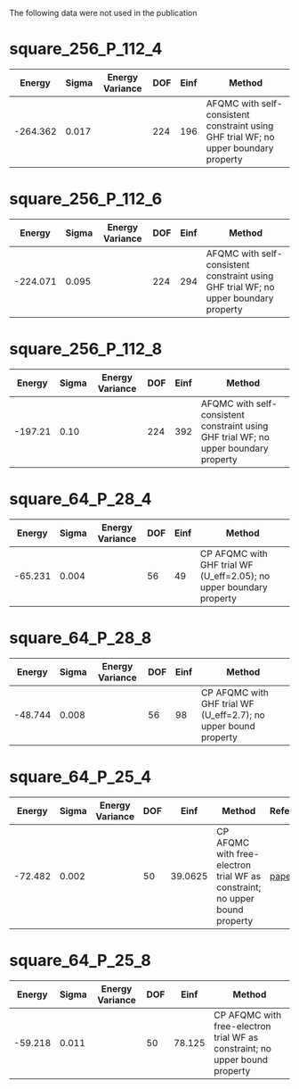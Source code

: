 The following data were not used in the publication

# square_256_P_112_4
| Energy   | Sigma | Energy Variance | DOF | Einf | Method                                                                               |
|----------|-------|-----------------|-----|------|--------------------------------------------------------------------------------------|
| -264.362 | 0.017 |                 | 224 | 196  | AFQMC with self-consistent constraint using GHF trial WF; no upper boundary property |

# square_256_P_112_6
| Energy   | Sigma | Energy Variance | DOF | Einf | Method                                                                               |
|----------|-------|-----------------|-----|------|--------------------------------------------------------------------------------------|
| -224.071 | 0.095 |                 | 224 | 294  | AFQMC with self-consistent constraint using GHF trial WF; no upper boundary property |

# square_256_P_112_8
| Energy  | Sigma | Energy Variance | DOF | Einf | Method                                                                               |
|---------|-------|-----------------|-----|------|--------------------------------------------------------------------------------------|
| -197.21 | 0.10  |                 | 224 | 392  | AFQMC with self-consistent constraint using GHF trial WF; no upper boundary property |

# square_64_P_28_4
| Energy  | Sigma | Energy Variance | DOF | Einf | Method                                                              |
|---------|-------|-----------------|-----|------|---------------------------------------------------------------------|
| -65.231 | 0.004 |                 | 56  | 49   | CP AFQMC with GHF trial WF (U_eff=2.05); no upper boundary property |

# square_64_P_28_8
| Energy  | Sigma | Energy Variance | DOF | Einf | Method                                                          |
|---------|-------|-----------------|-----|------|-----------------------------------------------------------------|
| -48.744 | 0.008 |                 | 56  | 98   | CP AFQMC with GHF trial WF (U_eff=2.7); no upper bound property |

# square_64_P_25_4
| Energy  | Sigma | Energy Variance | DOF | Einf    | Method                                                                      | Reference |
|---------|-------|-----------------|-----|---------|-----------------------------------------------------------------------------|-----------|
| -72.482 | 0.002 |                 | 50  | 39.0625 | CP AFQMC with free-electron trial WF as constraint; no upper bound property | [paper](https://journals.aps.org/prb/pdf/10.1103/PhysRevB.55.7464) |

# square_64_P_25_8
| Energy  | Sigma | Energy Variance | DOF | Einf   | Method                                                                      |
|---------|-------|-----------------|-----|--------|-----------------------------------------------------------------------------|
| -59.218 | 0.011 |                 | 50  | 78.125 | CP AFQMC with free-electron trial WF as constraint; no upper bound property |
